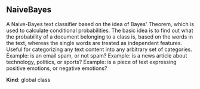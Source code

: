 <a name="NaiveBayes"></a>

## NaiveBayes
A Naive-Bayes text classifier based on the idea of Bayes' Theorem,
which is used to calculate conditional probabilities.
The basic idea is to find out what the probability of a document belonging to a class is,
based on the words in the text, whereas the single words are treated as independent features.
Useful for categorizing any text content into any arbitrary set of categories.
Example: is an email spam, or not spam?
Example: is a news article about technology, politics, or sports?
Example: is a piece of text expressing positive emotions, or negative emotions?

**Kind**: global class  
